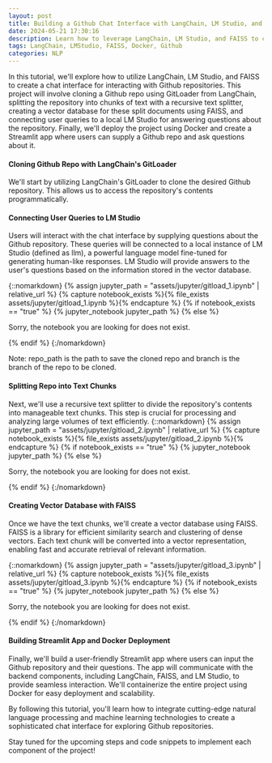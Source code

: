 ```yaml
---
layout: post
title: Building a Github Chat Interface with LangChain, LM Studio, and FAISS
date: 2024-05-21 17:30:16
description: Learn how to leverage LangChain, LM Studio, and FAISS to create a chat interface for Github repositories.
tags: LangChain, LMStudio, FAISS, Docker, Github
categories: NLP
---
```


In this tutorial, we'll explore how to utilize LangChain, LM Studio, and FAISS to create a chat interface for interacting with Github repositories. This project will involve cloning a Github repo using GitLoader from LangChain, splitting the repository into chunks of text with a recursive text splitter, creating a vector database for these split documents using FAISS, and connecting user queries to a local LM Studio for answering questions about the repository. Finally, we'll deploy the project using Docker and create a Streamlit app where users can supply a Github repo and ask questions about it.

#### Cloning Github Repo with LangChain's GitLoader
We'll start by utilizing LangChain's GitLoader to clone the desired Github repository. This allows us to access the repository's contents programmatically.

#### Connecting User Queries to LM Studio
Users will interact with the chat interface by supplying questions about the Github repository. These queries will be connected to a local instance of LM Studio (defined as llm), a powerful language model fine-tuned for generating human-like responses. LM Studio will provide answers to the user's questions based on the information stored in the vector database. 

{::nomarkdown}
{% assign jupyter_path = "assets/jupyter/gitload_1.ipynb" | relative_url %}
{% capture notebook_exists %}{% file_exists assets/jupyter/gitload_1.ipynb %}{% endcapture %}
{% if notebook_exists == "true" %}
{% jupyter_notebook jupyter_path %}
{% else %}

<p>Sorry, the notebook you are looking for does not exist.</p>
{% endif %}
{:/nomarkdown}

Note: repo_path is the path to save the cloned repo and branch is the branch of the repo to be cloned. 

#### Splitting Repo into Text Chunks
Next, we'll use a recursive text splitter to divide the repository's contents into manageable text chunks. This step is crucial for processing and analyzing large volumes of text efficiently.
{::nomarkdown}
{% assign jupyter_path = "assets/jupyter/gitload_2.ipynb" | relative_url %}
{% capture notebook_exists %}{% file_exists assets/jupyter/gitload_2.ipynb %}{% endcapture %}
{% if notebook_exists == "true" %}
{% jupyter_notebook jupyter_path %}
{% else %}

<p>Sorry, the notebook you are looking for does not exist.</p>
{% endif %}
{:/nomarkdown}

#### Creating Vector Database with FAISS
Once we have the text chunks, we'll create a vector database using FAISS. FAISS is a library for efficient similarity search and clustering of dense vectors. Each text chunk will be converted into a vector representation, enabling fast and accurate retrieval of relevant information.

{::nomarkdown}
{% assign jupyter_path = "assets/jupyter/gitload_3.ipynb" | relative_url %}
{% capture notebook_exists %}{% file_exists assets/jupyter/gitload_3.ipynb %}{% endcapture %}
{% if notebook_exists == "true" %}
{% jupyter_notebook jupyter_path %}
{% else %}

<p>Sorry, the notebook you are looking for does not exist.</p>
{% endif %}
{:/nomarkdown}

#### Building Streamlit App and Docker Deployment
Finally, we'll build a user-friendly Streamlit app where users can input the Github repository and their questions. The app will communicate with the backend components, including LangChain, FAISS, and LM Studio, to provide seamless interaction. We'll containerize the entire project using Docker for easy deployment and scalability.

By following this tutorial, you'll learn how to integrate cutting-edge natural language processing and machine learning technologies to create a sophisticated chat interface for exploring Github repositories.

Stay tuned for the upcoming steps and code snippets to implement each component of the project!
